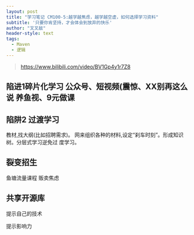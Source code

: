 ```yaml
---
layout: post
title: "学习笔记 CM100-5:越学越焦虑，越学越空虚，如何选择学习资料"
subtitle: '只要你肯坚持，才会体会到放弃的快乐'
author: "叉叉敌"
header-style: text
tags:
  - Maven
  - 逻辑
---
```


>https://www.bilibili.com/video/BV1Gp4y1r7Z8


## 陷进1碎片化学习 公众号、短视频(震惊、XX别再这么说 养鱼视、9元做课

## 陷阱2 过渡学习

教材,找大纲(比如招聘需求)。 网来组织各种的材料,设定“刹车时刻”。形成知识树。分层式学习逆免过 度学习。


## 裂变招生

鱼塘流量课程  贩卖焦虑


## 共享开源库

提示自己的技术

提示影响力

